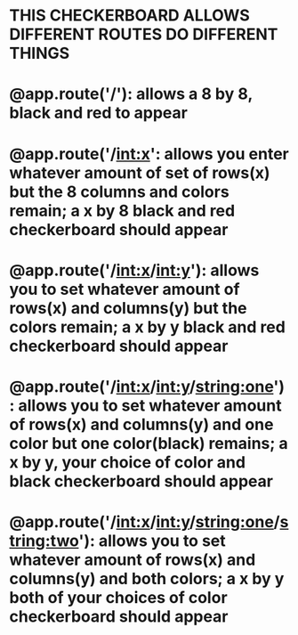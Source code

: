 # THIS CHECKERBOARD ALLOWS DIFFERENT ROUTES DO DIFFERENT THINGS 
# @app.route('/'): allows a 8 by 8, black and red to appear
# @app.route('/<int:x>': allows you enter whatever amount of set of rows(x) but the 8 columns and colors remain; a x by 8 black and red checkerboard should appear 
# @app.route('/<int:x>/<int:y>'): allows you to set whatever amount of rows(x) and columns(y) but the colors remain; a x by y black and red checkerboard should appear 
# @app.route('/<int:x>/<int:y>/<string:one>'): allows you to set whatever amount of rows(x) and columns(y) and one color but one color(black) remains; a x by y, your choice of color and black checkerboard should appear
# @app.route('/<int:x>/<int:y>/<string:one>/<string:two>'): allows you to set whatever amount of rows(x) and columns(y) and both colors; a x by y both of your choices of color checkerboard should appear